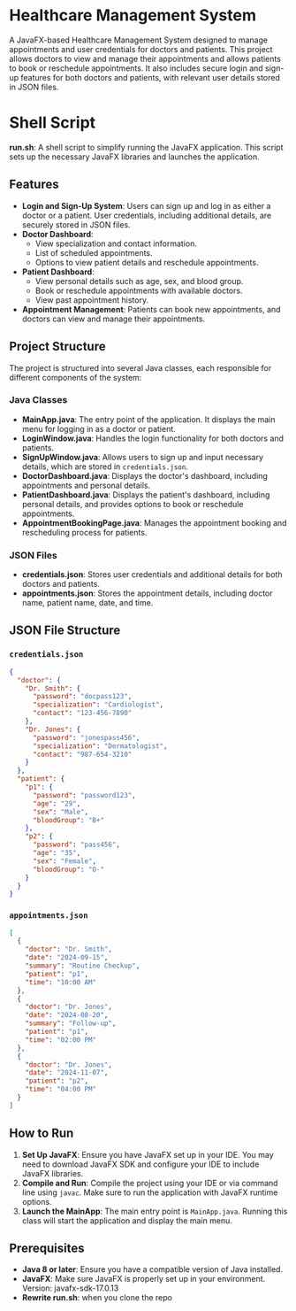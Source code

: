 # Healthcare Management System

A JavaFX-based Healthcare Management System designed to manage appointments and user credentials for doctors and patients. This project allows doctors to view and manage their appointments and allows patients to book or reschedule appointments. It also includes secure login and sign-up features for both doctors and patients, with relevant user details stored in JSON files.

# **Shell Script**

**run.sh**: A shell script to simplify running the JavaFX application. This script sets up the necessary JavaFX libraries and launches the application.

## Features
- **Login and Sign-Up System**: Users can sign up and log in as either a doctor or a patient. User credentials, including additional details, are securely stored in JSON files.
- **Doctor Dashboard**:
  - View specialization and contact information.
  - List of scheduled appointments.
  - Options to view patient details and reschedule appointments.
- **Patient Dashboard**:
  - View personal details such as age, sex, and blood group.
  - Book or reschedule appointments with available doctors.
  - View past appointment history.
- **Appointment Management**: Patients can book new appointments, and doctors can view and manage their appointments.

## Project Structure
The project is structured into several Java classes, each responsible for different components of the system:

### Java Classes
- **MainApp.java**: The entry point of the application. It displays the main menu for logging in as a doctor or patient.
- **LoginWindow.java**: Handles the login functionality for both doctors and patients.
- **SignUpWindow.java**: Allows users to sign up and input necessary details, which are stored in `credentials.json`.
- **DoctorDashboard.java**: Displays the doctor's dashboard, including appointments and personal details.
- **PatientDashboard.java**: Displays the patient's dashboard, including personal details, and provides options to book or reschedule appointments.
- **AppointmentBookingPage.java**: Manages the appointment booking and rescheduling process for patients.

### JSON Files
- **credentials.json**: Stores user credentials and additional details for both doctors and patients.
- **appointments.json**: Stores the appointment details, including doctor name, patient name, date, and time.


## JSON File Structure
### `credentials.json`
```json
{
  "doctor": {
    "Dr. Smith": {
      "password": "docpass123",
      "specialization": "Cardiologist",
      "contact": "123-456-7890"
    },
    "Dr. Jones": {
      "password": "jonespass456",
      "specialization": "Dermatologist",
      "contact": "987-654-3210"
    }
  },
  "patient": {
    "p1": {
      "password": "password123",
      "age": "29",
      "sex": "Male",
      "bloodGroup": "B+"
    },
    "p2": {
      "password": "pass456",
      "age": "35",
      "sex": "Female",
      "bloodGroup": "O-"
    }
  }
}
```

### `appointments.json`
```json
[
  {
    "doctor": "Dr. Smith",
    "date": "2024-09-15",
    "summary": "Routine Checkup",
    "patient": "p1",
    "time": "10:00 AM"
  },
  {
    "doctor": "Dr. Jones",
    "date": "2024-08-20",
    "summary": "Follow-up",
    "patient": "p1",
    "time": "02:00 PM"
  },
  {
    "doctor": "Dr. Jones",
    "date": "2024-11-07",
    "patient": "p2",
    "time": "04:00 PM"
  }
]
```

## How to Run
1. **Set Up JavaFX**: Ensure you have JavaFX set up in your IDE. You may need to download JavaFX SDK and configure your IDE to include JavaFX libraries.
2. **Compile and Run**: Compile the project using your IDE or via command line using `javac`. Make sure to run the application with JavaFX runtime options.
3. **Launch the MainApp**: The main entry point is `MainApp.java`. Running this class will start the application and display the main menu.

## Prerequisites
- **Java 8 or later**: Ensure you have a compatible version of Java installed.
- **JavaFX**: Make sure JavaFX is properly set up in your environment. Version: javafx-sdk-17.0.13
- **Rewrite run.sh**: when you clone the repo
